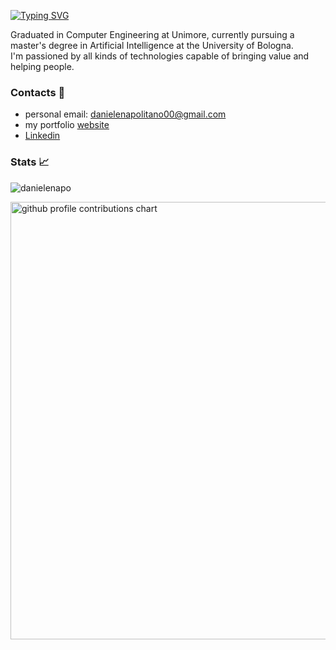 [![Typing SVG](https://readme-typing-svg.demolab.com?font=Fira+Code&duration=2000&pause=0&color=2ED445&vCenter=true&multiline=true&repeat=false&width=500&height=90&lines=Hi+there+%F0%9F%91%8B;I'm+Daniele+Napolitano;Computer+Engineer+and+MSc+AI+student)](https://git.io/typing-svg)

Graduated in Computer Engineering at Unimore, currently pursuing a master's degree in Artificial Intelligence at the University of Bologna. <br>
I'm passioned by all kinds of technologies capable of bringing value and helping people.<br>

###  Contacts 📨
* personal email: danielenapolitano00@gmail.com
* my portfolio [website](http://danielenapo.github.io/)
* [Linkedin](https://www.linkedin.com/in/daniele-napolitano-361a13239/)

<!-- ### Messy GIF of some of my projects  
<img src="projects.gif" />
!-->

### Stats 📈

<!--[![daneilenapo's GitHub stats](https://github-readme-stats.vercel.app/api?username=danielenapo&hide=contribs,issues&theme=dark)](https://github.com/anuraghazra/github-readme-stats)!-->
<p align="left"> <img src="https://komarev.com/ghpvc/?username=danielenapo&label=Profile%20views&color=0e75b6&style=flat" alt="danielenapo" /> </p>


<p  >
	<picture>
	  <source media="(prefers-color-scheme: dark)"  srcset="https://raw.githubusercontent.com/danielenapo/danielenapo/output-3d-contrib/profile-night-view.svg" />
	  <source media="(prefers-color-scheme: light)" srcset="https://raw.githubusercontent.com/danielenapo/danielenapo/output-3d-contrib/profile-day-view.svg" />
	  <img alt="github profile contributions chart"    src="https://raw.githubusercontent.com/danielenapo/danielenapo/output-3d-contrib/profile-day-view.svg" width="700" />
	</picture>
</p>
